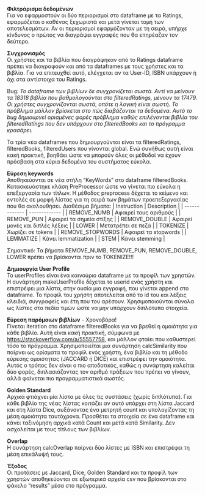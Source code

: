 **Φιλτράρισμα δεδομένων**  
Για να εφαρμοστούν οι δύο περιορισμοί στο dataframe με τα Ratings, εφαρμόζεται ο καθένας ξεχωριστά και μετά γίνεται τομή των αποτελεσμάτων. Αν οι περιορισμοί εφαρμόζονταν με τη σειρά, υπήρχε κίνδυνος ο πρώτος να διαγράψει εγγραφές που θα επηρέαζαν τον δεύτερο. 

**Συγχρονισμός**   
Οι χρήστες και τα βιβλία που διαγράφηκαν από το Ratings dataframe πρέπει να διαγραφούν και από τα dataframes με τους χρήστες και τα βιβλία. Για να επιτευχθεί αυτό, ελέγχεται αν τα User-ID, ISBN υπάρχουν ή όχι στα αντίστοιχα του Ratings. 

Βug: *Το dataframe των βιβλίων δε συγχρονίζεται σωστά. Αντί να μείνουν τα 18318 βιβλία που βαθμολογούνται στο filteredRatings, μένουν τα 17479. Οι χρήστες συγχρονίζονται σωστά, οπότε η λογική είναι σωστή. Το πρόβλημα μάλλον βρίσκεται στο πώς διαβάζονται τα δεδομένα. Αυτό το bug δημιουργεί ορισμένες φορές πρόβλημα καθώς επιλέγονται βιβλία του filteredRatings που δεν υπάρχουν στο filteredBooks και το πρόγραμμα κρασάρει.*

Τα τρία νέα dataframes που δημιουργούνται είναι τα filteredRatings, filteredBooks, filteredUsers που γίνονται global. Ενώ συνήθως αυτή είναι κακή πρακτική, βοηθάει ώστε να μπορούν όλες οι μέθοδοί να έχουν πρόσβαση στα κύρια δεδομένα του συστήματος εύκολα.

**Εύρεση keywords**  
Αποθηκεύονται σε  νέα στήλη “KeyWords” στο dataframe filteredBooks.
Κατασκευάστηκε κλάση PreProcessor ώστε να γίνεται πιο εύκολα η επεξεργασία των τίτλων. Η μέθοδος preprocess δέχεται το κείμενο και εντολές σε μορφή λίστας για τη σειρά των  βημάτων προεπεξεργασίας που θα ακολουθήσει. Διαθέσιμα βήματα:
| Instruction  | Description |
| ------------- | ------------- |
| REMOVE_NUMB  | Αφαιρεί τους αριθμούς  |
|  REMOVE_PUN  | Αφαιρεί τα σημεία στίξης |
|  REMOVE_DOUBLE | Αφαιρεί μονές και διπλές λέξεις |
| LOWER  | Μετατρέπει σε πεζά  |
| TOKENIZE  | Χωρίζει σε tokens |
| REMOVE_STOPWORDS  | Αφαιρεί τα stopwords |
| LEMMATIZE  | Κάνει lemmatization  |
| STEM  | Κάνει stemming |  

Σημαντικό: Τα βήματα REMOVE_NUMB, REMOVE_PUN, REMOVE_DOUBLE, LOWER πρέπει να βρίσκονται πριν το TOKENIZE!!!

**Δημιουργία User Profile**  
To userProfiles είναι ένα καινούριο dataframe με τα προφίλ των χρηστών. Η συνάρτηση makeUserProfile δέχεται το userid ενός χρήστη και επιστρέφει μια λίστα, στην ουσία μια εγγραφή, που γίνεται append στο dataframe. Το προφίλ του χρήστη αποτελείται από το id του και λέξεις κλειδιά, συγγραφείς και έτη που του αρέσουν. Χρησιμοποιούνται σύνολα ως λίστες στα πεδία τιμών ώστε να μην υπάρχουν διπλότυπα στοιχεία.

**Εύρεση παρόμοιων βιβλίων** - Χρονοβόρα!  
Γίνεται iteration στο dataframe filteredBooks για να βρεθεί η ομοιότητα για κάθε βιβλίο. Αυτή  είναι κακή πρακτική, σύμφωνα με https://stackoverflow.com/a/55557758, και μάλλον φταίει που καθυστερεί τόσο το πρόγραμμα.
Χρησιμοποιείται μια συνάρτηση calcSimilarity που παίρνει ως ορίσματα το προφίλ ενός χρήστη, ένα βιβλίο και τη μέθοδο εύρεσης ομοιότητας (JACCARD ή DICE) και επιστρέφει την ομοιότητα. Αυτός ο τρόπος δεν είναι ο πιο αποδοτικός, καθώς η συνάρτηση καλείται δύο φορές, διπλασιάζοντας τον αριθμό πράξεων που πρέπει να γίνουν, αλλά φαίνεται πιο προγραμματιστικά σωστός.

**Golden Standard**  
Αρχικά φτιάχνει μία λίστα με όλες τις συστάσεις (χωρίς διπλότυπα). Για κάθε βιβλίο της νέας  λίστας κοιτάζει αν αυτό υπάρχει στη λίστα Jaccard και στη λίστα Dice, αυξάνοντας ένα μετρητή count και υπολογίζοντας τη μέση ομοιότητα ταυτόχρονα. Προσθέτει τα στοιχεία σε ένα dataframe και κάνει ταξινόμηση αρχικά κατά Count και μετά κατά Similarity. Δεν ασχολείται με τους τίτλους των βιβλίων.  

**Overlap**  
Η συνάρτηση calcOverlap παίρνει δύο λίστες με ISBN και επιστρέφει τη μέση επικάλυψή τους.

**Έξοδος**  
Οι προτάσεις με Jaccard, Dice, Golden Standard και τα προφίλ των χρηστών αποθηκεύονται σε εξωτερικά αρχεία csv που βρίσκονται στο φάκελο “results” μέσα στο πρόγραμμα.
